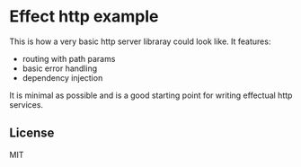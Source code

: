 # Effect http example

This is how a very basic http server libraray could look like. It features: 
* routing with path params
* basic error handling
* dependency injection

It is minimal as possible and is a good starting point for writing effectual http services.

## License

MIT